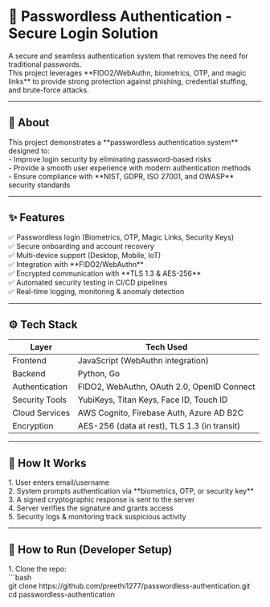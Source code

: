 <h1>🔐 Passwordless Authentication - Secure Login Solution  </h1>
A secure and seamless authentication system that removes the need for traditional passwords.  <br>
This project leverages **FIDO2/WebAuthn, biometrics, OTP, and magic links** to provide strong protection against phishing, credential stuffing, and brute-force attacks.  

---

<h2>📌 About  </h2>
This project demonstrates a **passwordless authentication system** designed to: <br>
- Improve login security by eliminating password-based risks  <br>
- Provide a smooth user experience with modern authentication methods  <br>
- Ensure compliance with **NIST, GDPR, ISO 27001, and OWASP** security standards  <br>

---

<h2>✨ Features  </h2>
✅ Passwordless login (Biometrics, OTP, Magic Links, Security Keys)  <br>
✅ Secure onboarding and account recovery  <br>
✅ Multi-device support (Desktop, Mobile, IoT) <br> 
✅ Integration with **FIDO2/WebAuthn**  <br>
✅ Encrypted communication with **TLS 1.3 & AES-256**  <br>
✅ Automated security testing in CI/CD pipelines  <br>
✅ Real-time logging, monitoring & anomaly detection  <br>

---

## ⚙️ Tech Stack  

| Layer          | Tech Used                                      |  
|----------------|-----------------------------------------------|  
| Frontend       | JavaScript (WebAuthn integration)             |  
| Backend        | Python, Go                                    |  
| Authentication | FIDO2, WebAuthn, OAuth 2.0, OpenID Connect    |  
| Security Tools | YubiKeys, Titan Keys, Face ID, Touch ID       |  
| Cloud Services | AWS Cognito, Firebase Auth, Azure AD B2C      |  
| Encryption     | AES-256 (data at rest), TLS 1.3 (in transit)  |  


---

<h2> 🧠 How It Works  </h2>
1. User enters email/username  <br>
2. System prompts authentication via **biometrics, OTP, or security key**  <br>
3. A signed cryptographic response is sent to the server  <br>
4. Server verifies the signature and grants access  <br>
5. Security logs & monitoring track suspicious activity  <br>

---

<h2> 🧩 How to Run (Developer Setup)  </h2>
1. Clone the repo:  <br>
   ```bash <br>
   git clone https://github.com/preethi1277/passwordless-authentication.git <br>
   cd passwordless-authentication
